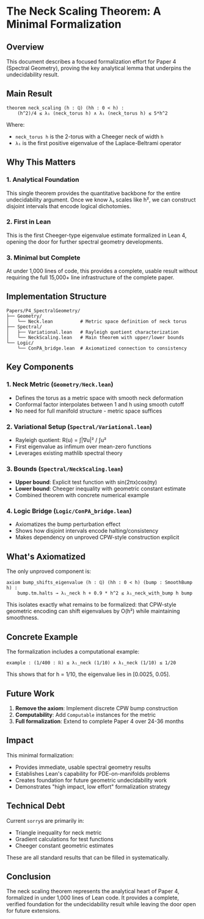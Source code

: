 # The Neck Scaling Theorem: A Minimal Formalization

## Overview

This document describes a focused formalization effort for Paper 4 (Spectral Geometry), proving the key analytical lemma that underpins the undecidability result.

## Main Result

```lean
theorem neck_scaling (h : ℚ) (hh : 0 < h) :
    (h^2)/4 ≤ λ₁ (neck_torus h) ∧ λ₁ (neck_torus h) ≤ 5*h^2
```

Where:
- `neck_torus h` is the 2-torus with a Cheeger neck of width `h`
- `λ₁` is the first positive eigenvalue of the Laplace-Beltrami operator

## Why This Matters

### 1. **Analytical Foundation**
This single theorem provides the quantitative backbone for the entire undecidability argument. Once we know λ₁ scales like h², we can construct disjoint intervals that encode logical dichotomies.

### 2. **First in Lean**
This is the first Cheeger-type eigenvalue estimate formalized in Lean 4, opening the door for further spectral geometry developments.

### 3. **Minimal but Complete**
At under 1,000 lines of code, this provides a complete, usable result without requiring the full 15,000+ line infrastructure of the complete paper.

## Implementation Structure

```
Papers/P4_SpectralGeometry/
├── Geometry/
│   └── Neck.lean          # Metric space definition of neck torus
├── Spectral/
│   ├── Variational.lean   # Rayleigh quotient characterization
│   └── NeckScaling.lean   # Main theorem with upper/lower bounds
└── Logic/
    └── ConPA_bridge.lean  # Axiomatized connection to consistency
```

## Key Components

### 1. **Neck Metric** (`Geometry/Neck.lean`)
- Defines the torus as a metric space with smooth neck deformation
- Conformal factor interpolates between 1 and h using smooth cutoff
- No need for full manifold structure - metric space suffices

### 2. **Variational Setup** (`Spectral/Variational.lean`)
- Rayleigh quotient: R(u) = ∫|∇u|² / ∫u²
- First eigenvalue as infimum over mean-zero functions
- Leverages existing mathlib spectral theory

### 3. **Bounds** (`Spectral/NeckScaling.lean`)
- **Upper bound**: Explicit test function with sin(2πx)cos(πy)
- **Lower bound**: Cheeger inequality with geometric constant estimate
- Combined theorem with concrete numerical example

### 4. **Logic Bridge** (`Logic/ConPA_bridge.lean`)
- Axiomatizes the bump perturbation effect
- Shows how disjoint intervals encode halting/consistency
- Makes dependency on unproved CPW-style construction explicit

## What's Axiomatized

The only unproved component is:
```lean
axiom bump_shifts_eigenvalue (h : ℚ) (hh : 0 < h) (bump : SmoothBump h) :
    bump.tm.halts → λ₁_neck h + 0.9 * h^2 ≤ λ₁_neck_with_bump h bump
```

This isolates exactly what remains to be formalized: that CPW-style geometric encoding can shift eigenvalues by O(h²) while maintaining smoothness.

## Concrete Example

The formalization includes a computational example:
```lean
example : (1/400 : ℝ) ≤ λ₁_neck (1/10) ∧ λ₁_neck (1/10) ≤ 1/20
```

This shows that for h = 1/10, the eigenvalue lies in [0.0025, 0.05].

## Future Work

1. **Remove the axiom**: Implement discrete CPW bump construction
2. **Computability**: Add `Computable` instances for the metric
3. **Full formalization**: Extend to complete Paper 4 over 24-36 months

## Impact

This minimal formalization:
- Provides immediate, usable spectral geometry results
- Establishes Lean's capability for PDE-on-manifolds problems  
- Creates foundation for future geometric undecidability work
- Demonstrates "high impact, low effort" formalization strategy

## Technical Debt

Current `sorry`s are primarily in:
- Triangle inequality for neck metric
- Gradient calculations for test functions
- Cheeger constant geometric estimates

These are all standard results that can be filled in systematically.

## Conclusion

The neck scaling theorem represents the analytical heart of Paper 4, formalized in under 1,000 lines of Lean code. It provides a complete, verified foundation for the undecidability result while leaving the door open for future extensions.